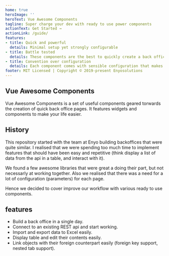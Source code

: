 ```yaml
---
home: true
heroImage: ''
heroText: Vue Awesome Components
tagline: Super charge your dev with ready to use power components
actionText: Get Started →
actionLink: /guide/
features:
- title: Quick and powerful
  details: Minimal setup yet strongly configurable
- title: Battle tested
  details: These components are the best to quickly create a back office.
- title: Convention over configuration
  details: Each component comes with sensible configuration that makes them ready to use on the spot
footer: MIT Licensed | Copyright © 2019-present Enyosolutions
---
```



## Vue Awesome Components

Vue Awesome Components is a set of useful components  geared torwards the creation of quick back office pages. It features widgets and components to make your life easier.



## History

This repository started with the team at Enyo building backoffices that were quite similar. I realised that we were spending too much time to implement features that should have been easy and repetitive (think display a list of data from the api in a table, and interact with it).

We found a few awesome libraries that were great a doing their part, but not necessarly at working together. Also we realised that there was a need for a lot of configuration (parameters) for each page.

Hence we decided to cover improve our workflow with various ready to use components.


## features

- Build a back office in a single day.
- Connect to an existing REST api and start working.
- Import and export data to Excel easily.
- Display table and edit their contents easily.
- Link objects with their foreign counterpart easily (foreign key support, nested tab support).

